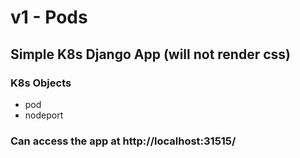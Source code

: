 # v1 - Pods

## Simple K8s Django App (will not render css)

### K8s Objects
* pod
* nodeport

### Can access the app at http://localhost:31515/

